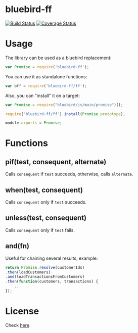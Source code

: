 # bluebird-ff
[![Build Status](https://travis-ci.org/pagarme/bluebird-ff.svg)](https://travis-ci.org/pagarme/bluebird-ff) [![Coverage Status](https://coveralls.io/repos/pagarme/bluebird-ff/badge.svg?branch=master)](https://coveralls.io/r/pagarme/bluebird-ff?branch=master)

# Usage

The library can be used as a bluebird replacement:

```js
var Promise = require('bluebird-ff');
```

You can use it as standalone functions:

```js
var bff = require('bluebird-ff/ff');
```

Also, you can "install" it on a target:

```js
var Promise = require("bluebird/js/main/promise")();

require('bluebird-ff/ff').install(Promise.prototype);

module.exports = Promise;
```

# Functions

## pif(test, consequent, alternate)

Calls `consequent` if `test` succeeds, otherwise, calls `alternate`.

## when(test, consequent)

Calls `consequent` only if `test` succeeds.


## unless(test, consequent)

Calls `consequent` only if `test` fails.

## and(fn)

Useful for chaining several results, example:

```js
return Promise.resolve(customerIds)
.then(loadCustomers)
.and(loadTransactionsFromCustomers)
.then(function(customers, transactions) {
	...
});
```

# License

Check [here](LICENSE).

